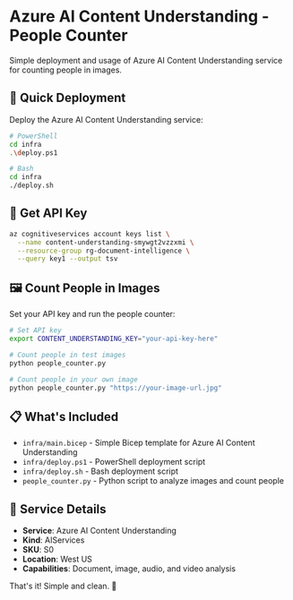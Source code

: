 # Azure AI Content Understanding - People Counter

Simple deployment and usage of Azure AI Content Understanding service for counting people in images.

## 🚀 Quick Deployment

Deploy the Azure AI Content Understanding service:

```bash
# PowerShell
cd infra
.\deploy.ps1

# Bash
cd infra
./deploy.sh
```

## 🔑 Get API Key

```bash
az cognitiveservices account keys list \
  --name content-understanding-smywgt2vzzxmi \
  --resource-group rg-document-intelligence \
  --query key1 --output tsv
```

## 🖼️ Count People in Images

Set your API key and run the people counter:

```bash
# Set API key
export CONTENT_UNDERSTANDING_KEY="your-api-key-here"

# Count people in test images
python people_counter.py

# Count people in your own image
python people_counter.py "https://your-image-url.jpg"
```

## 📋 What's Included

- `infra/main.bicep` - Simple Bicep template for Azure AI Content Understanding
- `infra/deploy.ps1` - PowerShell deployment script  
- `infra/deploy.sh` - Bash deployment script
- `people_counter.py` - Python script to analyze images and count people

## 🎯 Service Details

- **Service**: Azure AI Content Understanding
- **Kind**: AIServices 
- **SKU**: S0
- **Location**: West US
- **Capabilities**: Document, image, audio, and video analysis

That's it! Simple and clean. 🎉
